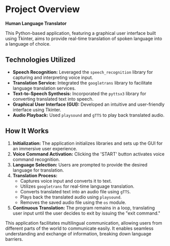 # Project Overview
**Human Language Translator**

This Python-based application, featuring a graphical user interface built using Tkinter, aims to provide real-time translation of spoken language into a language of choice.

## Technologies Utilized
- **Speech Recognition:** Leveraged the `speech_recognition` library for capturing and interpreting voice input.
- **Translation Service:** Integrated the `googletrans` library to facilitate language translation services.
- **Text-to-Speech Synthesis:** Incorporated the `pyttsx3` library for converting translated text into speech.
- **Graphical User Interface (GUI):** Developed an intuitive and user-friendly interface using Tkinter.
- **Audio Playback:** Used `playsound` and `gTTS` to play back translated audio.

## How It Works
1. **Initialization:** The application initializes libraries and sets up the GUI for an immersive user experience.
2. **Voice Command Activation:** Clicking the 'START' button activates voice command recognition.
3. **Language Selection:** Users are prompted to provide the desired language for translation.
4. **Translation Process:**
    - Captures voice input and converts it to text.
    - Utilizes `googletrans` for real-time language translation.
    - Converts translated text into an audio file using `gTTS`.
    - Plays back the translated audio using `playsound`.
    - Removes the saved audio file using the `os` module.
5. **Continuous Translation:** The program remains in a loop, translating user input until the user decides to exit by issuing the "exit command."

This application facilitates multilingual communication, allowing users from different parts of the world to communicate easily. It enables seamless understanding and exchange of information, breaking down language barriers.
